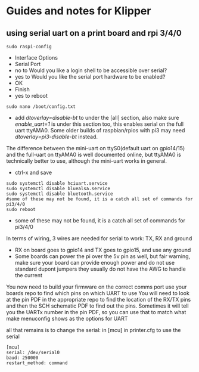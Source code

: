 # Guides and notes for Klipper 
## using serial uart on a print board and rpi 3/4/0

```
sudo raspi-config
```
* Interface Options
* Serial Port
* no to Would you like a login shell to be accessible over serial?
* yes to  Would you like the serial port hardware to be enabled?
* OK
* Finish
* yes to reboot
 ```
sudo nano /boot/config.txt
```
* add _dtoverlay=disable-bt_ to under the [all] section, also make sure _enable_uart=1_ is under this section too, this enables serial on the full uart ttyAMA0. Some older builds of raspbian/rpios with pi3 may need _dtoverlay=pi3-disable-bt_ instead.

The difference between the mini-uart on ttyS0(default uart on gpio14/15) and the full-uart on ttyAMA0 is well documented online, but ttyAMA0 is technically better to use, although the mini-uart works in general.
* ctrl-x and save
```
sudo systemctl disable hciuart.service
sudo systemctl disable bluealsa.service
sudo systemctl disable bluetooth.service
#some of these may not be found, it is a catch all set of commands for pi3/4/0
sudo reboot
```
* some of these may not be found, it is a catch all set of commands for pi3/4/0

In terms of wiring, 3 wires are needed for serial to work: TX, RX and ground 

* RX on board goes to gpio14 and TX goes to gpio15, and use any ground
* Some boards can power the pi over the 5v pin as well, but fair warning, make sure your board can provide enough power and do not use standard dupont jumpers they usually do not have the AWG to handle the current
 
You now need to build your firmware on the correct comms port
use your boards repo to find which pins on which UART to use
You will need to look at the pin PDF in the appropriate repo to find the location of the RX/TX pins and then the SCH schematic PDF to find out the pins. Sometimes it will tell you the UARTx number in the pin PDF, so you can use that to match what make menuconfig shows as the options for UART
 
all that remains is to change the serial: in [mcu] in printer.cfg to use the serial
```
[mcu]
serial: /dev/serial0
baud: 250000
restart_method: command
```